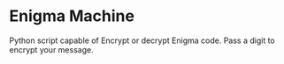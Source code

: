 # Enigma Machine
Python script capable of Encrypt or decrypt Enigma code. Pass a digit to encrypt your message.
